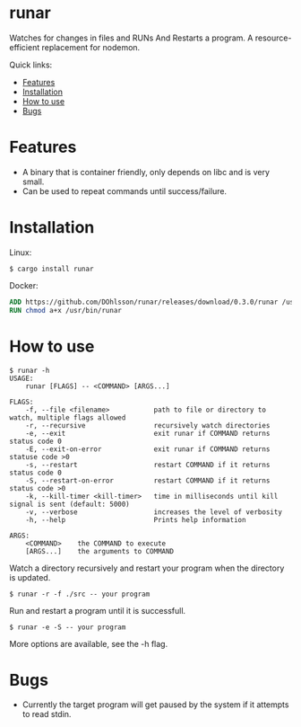 # runar
Watches for changes in files and RUNs And Restarts a program. A resource-efficient replacement for nodemon.

Quick links:
* [Features](#features)
* [Installation](#installation)
* [How to use](#how-to-use)
* [Bugs](#bugs)

# Features
* A binary that is container friendly, only depends on libc and is very small.
* Can be used to repeat commands until success/failure.

# Installation
Linux:
```shell
$ cargo install runar
```

Docker:
```Dockerfile
ADD https://github.com/DOhlsson/runar/releases/download/0.3.0/runar /usr/bin/runar
RUN chmod a+x /usr/bin/runar
```

# How to use
```
$ runar -h
USAGE:
    runar [FLAGS] -- <COMMAND> [ARGS...]

FLAGS:
    -f, --file <filename>           path to file or directory to watch, multiple flags allowed
    -r, --recursive                 recursively watch directories
    -e, --exit                      exit runar if COMMAND returns status code 0
    -E, --exit-on-error             exit runar if COMMAND returns statuse code >0
    -s, --restart                   restart COMMAND if it returns status code 0
    -S, --restart-on-error          restart COMMAND if it returns status code >0
    -k, --kill-timer <kill-timer>   time in milliseconds until kill signal is sent (default: 5000)
    -v, --verbose                   increases the level of verbosity
    -h, --help                      Prints help information

ARGS:
    <COMMAND>    the COMMAND to execute
    [ARGS...]    the arguments to COMMAND
```

Watch a directory recursively and restart your program when the directory is updated.
```shell
$ runar -r -f ./src -- your program
```

Run and restart a program until it is successfull.
```shell
$ runar -e -S -- your program
```

More options are available, see the -h flag.

# Bugs
* Currently the target program will get paused by the system if it attempts to read stdin.
